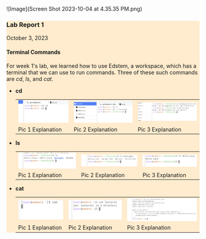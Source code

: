 ![Image](Screen Shot 2023-10-04 at 4.35.35 PM.png)
<div style="background-color:#FFEBCD">
  
<h3 style="font:Arial Black;"> Lab Report 1 </h3>
<p style="font:Tahoma;"> October 3, 2023</p>

<h4 style="font:Tahoma;"> Terminal Commands </h4>
<p style="font:Tahoma;"> For week 1's lab, we learned how to use Edstem, a workspace, which has a terminal that we can use to run commands. Three of these such commands are <i>cd</i>, <i>ls</i>, and <i>cat</i>.</p>

<ul style="font:Tahoma;">
  <li><b>cd</b></li>
  
  <table>
  <tr>
    <td> <div style="length: 620 px"><img src="Screen Shot 2023-10-04 at 4.35.35 PM.png"></img></div></td>
    <td> <div style="length: 620 px"><img src="Screen Shot 2023-10-04 at 4.37.49 PM.png"></img></div></td>
    <td> <div style="length: 620 px"><img src="Screen Shot 2023-10-04 at 4.40.01 PM.png"></img</div></td>
  </tr>
  <tr>
    <td> <div style="length: 620 px">Pic 1 Explanation</div></td>
    <td> <div style="length: 620 px">Pic 2 Explanation</div></td>
    <td> <div style="length: 620 px">Pic 3 Explanation</div></td>
  </tr>
</table>
  
  <li><b>ls</b></li>

<table>
  <tr>
    <td> <div style="length: 620 px"><img src="Screen Shot 2023-10-04 at 4.40.40 PM.png"></img></div></td>
    <td> <div style="length: 620 px"><img src="Screen Shot 2023-10-04 at 4.41.11 PM.png"></img></div></td>
    <td> <div style="length: 620 px"><img src="Screen Shot 2023-10-04 at 4.41.38 PM.png"></img></div></td>
  </tr>
  <tr>
    <td> <div style="length: 620 px">Pic 1 Explanation</div></td>
    <td> <div style="length: 620 px">Pic 2 Explanation</div></td>
    <td> <div style="length: 620 px">Pic 3 Explanation</div></td>
  </tr>
</table>

  <li><b>cat</b></li>

<table>
  <tr>
    <td> <div style="length: 620 px"><img src="Screen Shot 2023-10-04 at 4.43.06 PM.png"></img></div></td>
    <td> <div style="length: 620 px"><img src="Screen Shot 2023-10-04 at 4.43.42 PM.png"></img></div></td>
    <td> <div style="length: 620 px"><img src="Screen Shot 2023-10-04 at 4.44.24 PM.png"></img></div></td>
  </tr>
  <tr>
    <td> <div style="length: 620 px">Pic 1 Explanation</div></td>
    <td> <div style="length: 620 px">Pic 2 Explanation</div></td>
    <td> <div style="length: 620 px">Pic 3 Explanation</div></td>
  </tr>
</table>
  
</ul>

</div>
